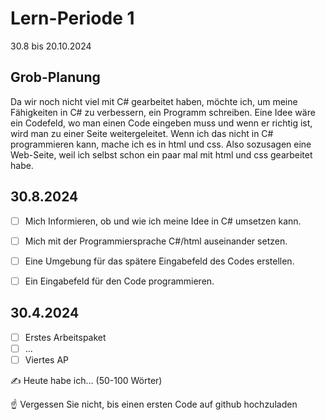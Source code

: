 # Lern-Periode 1

30.8 bis 20.10.2024

## Grob-Planung

Da wir noch nicht viel mit C# gearbeitet haben, möchte ich, um meine Fähigkeiten in C# zu verbessern, ein Programm schreiben. Eine Idee wäre ein Codefeld, wo man einen Code eingeben muss und wenn er richtig ist, wird man zu einer Seite weitergeleitet. Wenn ich das nicht in C# programmieren kann, mache ich es in html und css. Also sozusagen eine Web-Seite, weil ich selbst schon ein paar mal mit html und css gearbeitet habe.

## 30.8.2024
- [ ] Mich Informieren, ob und wie ich meine Idee in C# umsetzen kann.
- [ ] Mich mit der Programmiersprache C#/html auseinander setzen.
- [ ] Eine Umgebung für das spätere Eingabefeld des Codes erstellen.
- [ ] Ein Eingabefeld für den Code programmieren.



## 30.4.2024

- [ ] Erstes Arbeitspaket
- [ ] ...
- [ ] Viertes AP

✍️ Heute habe ich... (50-100 Wörter)

☝️ Vergessen Sie nicht, bis einen ersten Code auf github hochzuladen
